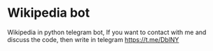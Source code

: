 # Wikipedia bot
Wikipedia in python telegram bot,
If you want to contact with me and discuss the code, then write in telegram https://t.me/DblNY
